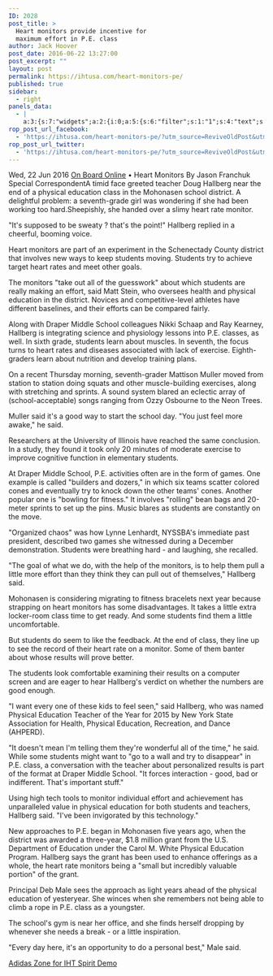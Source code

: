 ```yaml
---
ID: 2028
post_title: >
  Heart monitors provide incentive for
  maximum effort in P.E. class
author: Jack Hoover
post_date: 2016-06-22 13:27:00
post_excerpt: ""
layout: post
permalink: https://ihtusa.com/heart-monitors-pe/
published: true
sidebar:
  - right
panels_data:
  - |
    a:3:{s:7:"widgets";a:2:{i:0;a:5:{s:6:"filter";s:1:"1";s:4:"text";s:5012:"<article>Wed, 22 Jun 2016 <a href="http://www.nyssba.org/news/2016/03/03/on-board-online-march-7-2016/heart-monitors-provide-incentive-for-maximum-effort-in-p.e.-class/">On Board Online</a> • Heart Monitors By Jason Franchuk Special CorrespondentA timid face greeted teacher Doug Hallberg near the end of a physical education class in the Mohonasen school district. A delightful problem: a seventh-grade girl was wondering if she had been working too hard.<p>Sheepishly, she handed over a slimy heart rate monitor.</p><p>"It's supposed to be sweaty ? that's the point!" Hallberg replied in a cheerful, booming voice.</p><p>Heart monitors are part of an experiment in the Schenectady County district that involves new ways to keep students moving. Students try to achieve target heart rates and meet other goals.</p><p>The monitors "take out all of the guesswork" about which students are really making an effort, said Matt Stein, who oversees health and physical education in the district. Novices and competitive-level athletes have different baselines, and their efforts can be compared fairly.</p><p>Along with Draper Middle School colleagues Nikki Schaap and Ray Kearney, Hallberg is integrating science and physiology lessons into P.E. classes, as well. In sixth grade, students learn about muscles. In seventh, the focus turns to heart rates and diseases associated with lack of exercise. Eighth-graders learn about nutrition and develop training plans.</p><p>On a recent Thursday morning, seventh-grader Mattison Muller moved from station to station doing squats and other muscle-building exercises, along with stretching and sprints. A sound system blared an eclectic array of (school-acceptable) songs ranging from Ozzy Osbourne to the Neon Trees.</p><p>Muller said it's a good way to start the school day. "You just feel more awake," he said.</p><p>Researchers at the University of Illinois have reached the same conclusion. In a study, they found it took only 20 minutes of moderate exercise to improve cognitive function in elementary students.</p><p>At Draper Middle School, P.E. activities often are in the form of games. One example is called "builders and dozers," in which six teams scatter colored cones and eventually try to knock down the other teams' cones. Another popular one is "bowling for fitness." It involves "rolling" bean bags and 20-meter sprints to set up the pins. Music blares as students are constantly on the move.</p><p>"Organized chaos" was how Lynne Lenhardt, NYSSBA's immediate past president, described two games she witnessed during a December demonstration. Students were breathing hard - and laughing, she recalled.</p><p>"The goal of what we do, with the help of the monitors, is to help them pull a little more effort than they think they can pull out of themselves," Hallberg said.</p><p>Mohonasen is considering migrating to fitness bracelets next year because strapping on heart monitors has some disadvantages. It takes a little extra locker-room class time to get ready. And some students find them a little uncomfortable.</p><p>But students do seem to like the feedback. At the end of class, they line up to see the record of their heart rate on a monitor. Some of them banter about whose results will prove better.</p><p>The students look comfortable examining their results on a computer screen and are eager to hear Hallberg's verdict on whether the numbers are good enough.</p><p>"I want every one of these kids to feel seen," said Hallberg, who was named Physical Education Teacher of the Year for 2015 by New York State Association for Health, Physical Education, Recreation, and Dance (AHPERD).</p><p>"It doesn't mean I'm telling them they're wonderful all of the time," he said. While some students might want to "go to a wall and try to disappear" in P.E. class, a conversation with the teacher about personalized results is part of the format at Draper Middle School. "It forces interaction - good, bad or indifferent. That's important stuff."</p><p>Using high tech tools to monitor individual effort and achievement has unparalleled value in physical education for both students and teachers, Hallberg said. "I've been invigorated by this technology."</p><p>New approaches to P.E. began in Mohonasen five years ago, when the district was awarded a three-year, $1.8 million grant from the U.S. Department of Education under the Carol M. White Physical Education Program. Hallberg says the grant has been used to enhance offerings as a whole, the heart rate monitors being a "small but incredibly valuable portion" of the grant.</p><p>Principal Deb Male sees the approach as light years ahead of the physical education of yesteryear. She winces when she remembers not being able to climb a rope in P.E. class as a youngster.</p><p>The school's gym is near her office, and she finds herself dropping by whenever she needs a break - or a little inspiration.</p><p>"Every day here, it's an opportunity to do a personal best," Male said.</p></article>";s:5:"title";s:0:"";s:4:"type";s:6:"visual";s:11:"panels_info";a:7:{s:5:"class";s:31:"SiteOrigin_Widget_Editor_Widget";s:3:"raw";b:0;s:4:"grid";i:0;s:4:"cell";i:0;s:2:"id";i:0;s:9:"widget_id";s:36:"2a9785bd-16e9-46c5-bfb9-9a3d4284b52c";s:5:"style";a:0:{}}}i:1;a:8:{s:4:"text";s:31:"Adidas Zone for IHT Spirit Demo";s:3:"url";s:22:"http://ihtusa.com/zone";s:11:"button_icon";a:4:{s:13:"icon_selected";s:0:"";s:10:"icon_color";s:7:"#32d3c3";s:4:"icon";i:1992;s:24:"so_field_container_state";s:4:"open";}s:6:"design";a:11:{s:5:"width";b:0;s:10:"width_unit";s:2:"px";s:5:"align";s:6:"center";s:5:"theme";s:4:"atom";s:12:"button_color";b:0;s:10:"text_color";b:0;s:5:"hover";b:1;s:9:"font_size";s:1:"1";s:8:"rounding";s:4:"0.25";s:7:"padding";s:1:"1";s:24:"so_field_container_state";s:6:"closed";}s:10:"attributes";a:4:{s:2:"id";s:0:"";s:5:"title";s:0:"";s:7:"onclick";s:0:"";s:24:"so_field_container_state";s:6:"closed";}s:12:"_sow_form_id";s:13:"576d83f1c8334";s:11:"panels_info";a:6:{s:5:"class";s:31:"SiteOrigin_Widget_Button_Widget";s:4:"grid";i:0;s:4:"cell";i:0;s:2:"id";i:1;s:9:"widget_id";s:36:"1c526523-7200-4620-8bee-5fe315b079a2";s:5:"style";a:4:{s:27:"background_image_attachment";b:0;s:18:"background_display";s:4:"tile";s:16:"featured_widgets";s:0:"";s:12:"bigger_title";s:0:"";}}s:10:"new_window";b:0;}}s:5:"grids";a:1:{i:0;a:2:{s:5:"cells";i:1;s:5:"style";a:0:{}}}s:10:"grid_cells";a:1:{i:0;a:2:{s:4:"grid";i:0;s:6:"weight";i:1;}}}
rop_post_url_facebook:
  - 'https://ihtusa.com/heart-monitors-pe/?utm_source=ReviveOldPost&utm_medium=social&utm_campaign=ReviveOldPost'
rop_post_url_twitter:
  - 'https://ihtusa.com/heart-monitors-pe/?utm_source=ReviveOldPost&utm_medium=social&utm_campaign=ReviveOldPost'
---
```

<article>Wed, 22 Jun 2016&nbsp;<a href="http://www.nyssba.org/news/2016/03/03/on-board-online-march-7-2016/heart-monitors-provide-incentive-for-maximum-effort-in-p.e.-class/">On Board Online</a>&nbsp;• Heart Monitors By Jason Franchuk Special CorrespondentA timid face greeted teacher Doug Hallberg near the end of a physical education class in the Mohonasen school district. A delightful problem: a seventh-grade girl was wondering if she had been working too hard.Sheepishly, she handed over a slimy heart rate monitor.<p></p>
<p>"It's supposed to be sweaty ? that's the point!" Hallberg replied in a cheerful, booming voice.</p>
<p>Heart monitors are part of an experiment in the Schenectady County district that involves new ways to keep students moving. Students try to achieve target heart rates and meet other goals.</p>
<p>The monitors "take out all of the guesswork" about which students are really making an effort, said Matt Stein, who oversees health and physical education in the district. Novices and competitive-level athletes have different baselines, and their efforts can be compared fairly.</p>
<p>Along with Draper Middle School colleagues Nikki Schaap and Ray Kearney, Hallberg is integrating science and physiology lessons into P.E. classes, as well. In sixth grade, students learn about muscles. In seventh, the focus turns to heart rates and diseases associated with lack of exercise. Eighth-graders learn about nutrition and develop training plans.</p>
<p>On a recent Thursday morning, seventh-grader Mattison Muller moved from station to station doing squats and other muscle-building exercises, along with stretching and sprints. A sound system blared an eclectic array of (school-acceptable) songs ranging from Ozzy Osbourne to the Neon Trees.</p>
<p>Muller said it's a good way to start the school day. "You just feel more awake," he said.</p>
<p>Researchers at the University of Illinois have reached the same conclusion. In a study, they found it took only 20 minutes of moderate exercise to improve cognitive function in elementary students.</p>
<p>At Draper Middle School, P.E. activities often are in the form of games. One example is called "builders and dozers," in which six teams scatter colored cones and eventually try to knock down the other teams' cones. Another popular one is "bowling for fitness." It involves "rolling" bean bags and 20-meter sprints to set up the pins. Music blares as students are constantly on the move.</p>
<p>"Organized chaos" was how Lynne Lenhardt, NYSSBA's immediate past president, described two games she witnessed during a December demonstration. Students were breathing hard - and laughing, she recalled.</p>
<p>"The goal of what we do, with the help of the monitors, is to help them pull a little more effort than they think they can pull out of themselves," Hallberg said.</p>
<p>Mohonasen is considering migrating to fitness bracelets next year because strapping on heart monitors has some disadvantages. It takes a little extra locker-room class time to get ready. And some students find them a little uncomfortable.</p>
<p>But students do seem to like the feedback. At the end of class, they line up to see the record of their heart rate on a monitor. Some of them banter about whose results will prove better.</p>
<p>The students look comfortable examining their results on a computer screen and are eager to hear Hallberg's verdict on whether the numbers are good enough.</p>
<p>"I want every one of these kids to feel seen," said Hallberg, who was named Physical Education Teacher of the Year for 2015 by New York State Association for Health, Physical Education, Recreation, and Dance (AHPERD).</p>
<p>"It doesn't mean I'm telling them they're wonderful all of the time," he said. While some students might want to "go to a wall and try to disappear" in P.E. class, a conversation with the teacher about personalized results is part of the format at Draper Middle School. "It forces interaction - good, bad or indifferent. That's important stuff."</p>
<p>Using high tech tools to monitor individual effort and achievement has unparalleled value in physical education for both students and teachers, Hallberg said. "I've been invigorated by this technology."</p>
<p>New approaches to P.E. began in Mohonasen five years ago, when the district was awarded a three-year, $1.8 million grant from the U.S. Department of Education under the Carol M. White Physical Education Program. Hallberg says the grant has been used to enhance offerings as a whole, the heart rate monitors being a "small but incredibly valuable portion" of the grant.</p>
<p>Principal Deb Male sees the approach as light years ahead of the physical education of yesteryear. She winces when she remembers not being able to climb a rope in P.E. class as a youngster.</p>
<p>The school's gym is near her office, and she finds herself dropping by whenever she needs a break - or a little inspiration.</p>
<p>"Every day here, it's an opportunity to do a personal best," Male said.</p>
</article>
<a class="ow-button-hover" href="http://ihtusa.com/zone">
<span>
Adidas Zone for IHT Spirit Demo		</span>
</a>